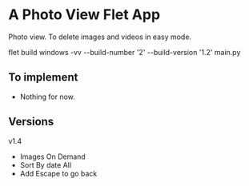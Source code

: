 # A Photo View Flet App

Photo view. To delete images and videos in easy mode.

flet build windows -vv --build-number '2' --build-version '1.2' main.py

## To implement
- Nothing for now.

## Versions
v1.4
- Images On Demand
- Sort By date All
- Add Escape to go back 